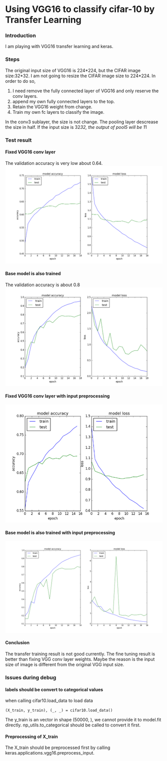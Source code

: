 
# Using VGG16 to classify cifar-10 by Transfer Learning

### Introduction
I am playing with VGG16 transfer learning and keras.

### Steps
The original input size of VGG16 is 224\*224, but the CIFAR image size:32\*32. I am not going to resize the CIFAR image size to 224\*224. In order to do so, 
1) I need remove the fully connected layer of VGG16 and only reserve the conv layers.
2) append my own fully connected layers to the top.
3) Retain the VGG16 weight from change.
4) Train my own fc layers to classify the image.


In the conv3 sublayer, the size is not change. The pooling layer descrease the size in half. If the input size is 32*32, the output of pool5 will be 1*1

### Test result

#### Fixed VGG16 conv layer
The validation accuracy is very low about 0.64.
![loss and accuracy curves](images/base_notrainable.png)

#### Base model is also trained
The validation accuracy is about 0.8
![loss and accuracy curves](images/base_trainable.png)

#### Fixed VGG16 conv layer with input preprocessing 
![loss and accuracy curves](images/preprocessed1.png)

#### Base model is also trained with input preprocessing
![loss and accuracy curves](images/preprocessed2.png)

#### Conclusion
The transfer training result is not good currently. The fine tuning result is better than fixing VGG conv layer weights. Maybe the reason is the input size of image is different from the original VGG input size.

### Issues during debug
#### labels should be convert to categorical values
when calling cifar10.load_data to load data
```
(X_train, y_train), (_, _) = cifar10.load_data()
```
The y_train is an vector in shape (50000, ), we cannot provide it to model.fit directly. np_utils.to_categorical should be called to convert it first.

#### Preprocessing of X_train
The X_train should be preprocessed first by calling
keras.applications.vgg16.preprocess_input.
